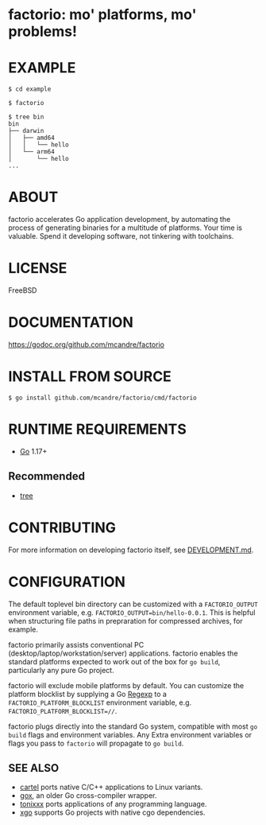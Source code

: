 # factorio: mo' platforms, mo' problems!

# EXAMPLE

```console
$ cd example

$ factorio

$ tree bin
bin
├── darwin
│   ├── amd64
│   │   └── hello
│   └── arm64
│       └── hello
...
```

# ABOUT

factorio accelerates Go application development, by automating the process of generating binaries for a multitude of platforms. Your time is valuable. Spend it developing software, not tinkering with toolchains.

# LICENSE

FreeBSD

# DOCUMENTATION

https://godoc.org/github.com/mcandre/factorio

# INSTALL FROM SOURCE

```console
$ go install github.com/mcandre/factorio/cmd/factorio
```

# RUNTIME REQUIREMENTS

* [Go](https://golang.org/) 1.17+

## Recommended

* [tree](https://linux.die.net/man/1/tree)

# CONTRIBUTING

For more information on developing factorio itself, see [DEVELOPMENT.md](DEVELOPMENT.md).

# CONFIGURATION

The default toplevel bin directory can be customized with a `FACTORIO_OUTPUT` environment variable, e.g. `FACTORIO_OUTPUT=bin/hello-0.0.1`. This is helpful when structuring file paths in prepraration for compressed archives, for example.

factorio primarily assists conventional PC (desktop/laptop/workstation/server) applications. factorio enables the standard platforms expected to work out of the box for `go build`, particularly any pure Go project.

factorio will exclude mobile platforms by default. You can customize the platform blocklist by supplying a Go [Regexp](https://godoc.org/regexp) to a `FACTORIO_PLATFORM_BLOCKLIST` environment variable, e.g. `FACTORIO_PLATFORM_BLOCKLIST=//`.

factorio plugs directly into the standard Go system, compatible with most `go build` flags and environment variables. Any Extra environment variables or flags you pass to `factorio` will propagate to `go build`.

## SEE ALSO

* [cartel](https://github.com/mcandre/cartel) ports native C/C++ applications to Linux variants.
* [gox](https://github.com/mitchellh/gox), an older Go cross-compiler wrapper.
* [tonixxx](https://github.com/mcandre/tonixxx) ports applications of any programming language.
* [xgo](https://github.com/karalabe/xgo) supports Go projects with native cgo dependencies.
